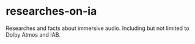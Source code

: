 # researches-on-ia
Researches and facts about immersive audio. Including but not limited to Dolby Atmos and IAB.
